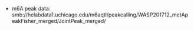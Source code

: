 * m6A peak data: smb://helabdata1.uchicago.edu/m6aqtl/peakcalling/WASP201712_metApeakFisher_merged/JointPeak_merged/
